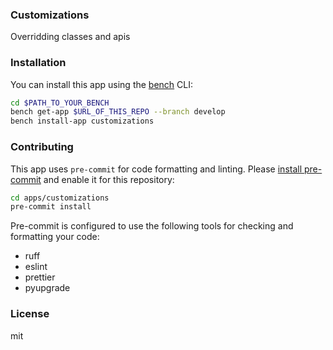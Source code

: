 ### Customizations

Overridding classes and apis

### Installation

You can install this app using the [bench](https://github.com/frappe/bench) CLI:

```bash
cd $PATH_TO_YOUR_BENCH
bench get-app $URL_OF_THIS_REPO --branch develop
bench install-app customizations
```

### Contributing

This app uses `pre-commit` for code formatting and linting. Please [install pre-commit](https://pre-commit.com/#installation) and enable it for this repository:

```bash
cd apps/customizations
pre-commit install
```

Pre-commit is configured to use the following tools for checking and formatting your code:

- ruff
- eslint
- prettier
- pyupgrade

### License

mit
